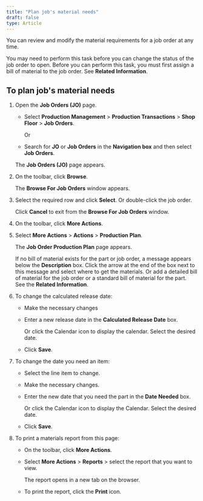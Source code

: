 ```yaml
---
title: "Plan job's material needs"
draft: false
type: Article
---
```


You can review and modify the material requirements for a job order at any time.

You may need to perform this task before you can change the status of the job order to open. Before you can perform this task, you must first assign a bill of material to the job order. See **Related Information**.

## To plan job's material needs

1. Open the **Job Orders (JO)** page.

    - Select **Production Management** > **Production Transactions** > **Shop Floor** > **Job Orders**.

        Or

    - Search for **JO** or **Job Orders** in the **Navigation box** and then select **Job Orders**.

    The **Job Orders (JO)** page appears.

2. On the toolbar, click **Browse**.

    The **Browse For Job Orders** window appears.

3. Select the required row and click **Select**. Or double-click the job order.

    Click **Cancel** to exit from the **Browse For Job Orders** window.

4. On the toolbar, click **More Actions**.

5. Select **More Actions** > **Actions** > **Production Plan**.

    The **Job Order Production Plan** page appears.

    If no bill of material exists for the part or job order, a message appears below the **Description** box. Click the arrow at the end of the box next to this message and select where to get the materials. Or add a detailed bill of material for the job order or a standard bill of material for the part. See the **Related Information**.

6. To change the calculated release date:

    - Make the necessary changes

    - Enter a new release date in the **Calculated Release Date** box.

        Or click the Calendar icon to display the calendar. Select the desired date.

    - Click **Save**.

7. To change the date you need an item:

    - Select the line item to change.

    - Make the necessary changes.

    - Enter the new date that you need the part in the **Date Needed** box.

        Or click the Calendar icon to display the Calendar. Select the desired date.

    - Click **Save**.

8. To print a materials report from this page:

    - On the toolbar, click **More Actions**.

    - Select **More Actions** > **Reports** > select the report that you want to view.

        The report opens in a new tab on the browser.

    - To print the report, click the **Print** icon.

​